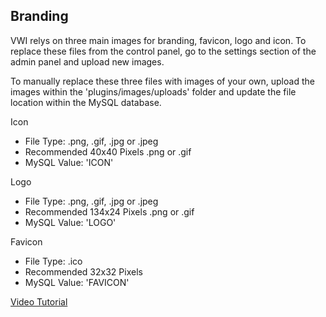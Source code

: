 ## Branding
VWI relys on three main images for branding, favicon, logo and icon.
To replace these files from the control panel, go to the settings section of the admin panel and upload new images.

To manually replace these three files with images of your own, upload the images within the 'plugins/images/uploads' folder and update the file location within the MySQL database.



Icon 
* File Type: .png, .gif, .jpg or .jpeg
* Recommended 40x40 Pixels .png or .gif
* MySQL Value: 'ICON'

Logo
* File Type: .png, .gif, .jpg or .jpeg
* Recommended 134x24 Pixels .png or .gif
* MySQL Value: 'LOGO'

Favicon 
* File Type: .ico
* Recommended 32x32 Pixels
* MySQL Value: 'FAVICON'


[Video Tutorial](https://www.youtube.com/watch?v=xCWJyRbRd8Q&list=PL4JkcC_rCsyf9ha5OBrWqDS4xWC3hZgfz)